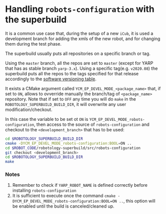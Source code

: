 Handling `robots-configuration` with the superbuild
===================================================

It is a common use case that, during the setup of a new `iCub`, it is used a development branch for adding the xmls of the new robot, and for changing them during the test phase.

The superbuild usually puts all repositories on a specific branch or tag.

Using the `master` branch, all the repos are set to `master` (except for YARP that has as stable branch `yarp-3.x`).
Using a specific tag(e.g. `v2020.08`) the superbuild puts all the repos to the tags specified for that release accordingly to the [software versioning table](https://icub-tech-iit.github.io/documentation/sw_versioning_table/#table).

It exists a CMake argument called `YCM_EP_DEVEL_MODE_<package_name>` that, if set to `ON`, allows to ovverride manually the branch/tag of `<package_name>` repository.
Note that if set to `OFF` any time you will do `make` in the `ROBOTOLOGY_SUPERBUILD_BUILD_DIR`, it will overwrite any user modification/checkout.

In this case the variable to be set ot `ON` is `YCM_EP_DEVEL_MODE_robots-configuration`, then access to the source of `robots-configuration` and checkout to the `<development_branch>` that has to be used:
```sh
cd $ROBOTOLOGY_SUPERBUILD_BUILD_DIR
cmake -DYCM_EP_DEVEL_MODE_robots-configuration:BOOL=ON ..
cd $ROBOT_CODE/robotology-superbuild/src/robots-configuration
git checkout <development_branch>
cd $ROBOTOLOGY_SUPERBUILD_BUILD_DIR
make
```

### Notes
1. Remember to check if `YARP_ROBOT_NAME` is defined correctly before installing `robots-configuration`
1. It is sufficient to execute once the command `cmake -DYCM_EP_DEVEL_MODE_robots-configuration:BOOL=ON ..`, this option will be enabled until the build is canceled/cleaned up.

